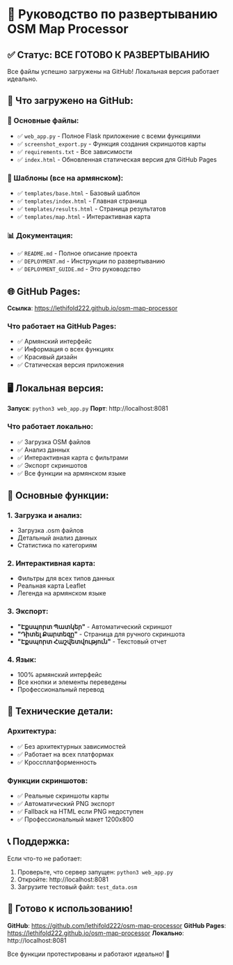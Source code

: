 # 🚀 Руководство по развертыванию OSM Map Processor

## ✅ Статус: ВСЕ ГОТОВО К РАЗВЕРТЫВАНИЮ

Все файлы успешно загружены на GitHub! Локальная версия работает идеально.

## 📁 Что загружено на GitHub:

### 🔧 Основные файлы:
- ✅ `web_app.py` - Полное Flask приложение с всеми функциями
- ✅ `screenshot_export.py` - Функция создания скриншотов карты
- ✅ `requirements.txt` - Все зависимости
- ✅ `index.html` - Обновленная статическая версия для GitHub Pages

### 🎨 Шаблоны (все на армянском):
- ✅ `templates/base.html` - Базовый шаблон
- ✅ `templates/index.html` - Главная страница
- ✅ `templates/results.html` - Страница результатов
- ✅ `templates/map.html` - Интерактивная карта

### 📊 Документация:
- ✅ `README.md` - Полное описание проекта
- ✅ `DEPLOYMENT.md` - Инструкции по развертыванию
- ✅ `DEPLOYMENT_GUIDE.md` - Это руководство

## 🌐 GitHub Pages:

**Ссылка**: https://lethifold222.github.io/osm-map-processor

### Что работает на GitHub Pages:
- ✅ Армянский интерфейс
- ✅ Информация о всех функциях
- ✅ Красивый дизайн
- ✅ Статическая версия приложения

## 🖥️ Локальная версия:

**Запуск**: `python3 web_app.py`
**Порт**: http://localhost:8081

### Что работает локально:
- ✅ Загрузка OSM файлов
- ✅ Анализ данных
- ✅ Интерактивная карта с фильтрами
- ✅ Экспорт скриншотов
- ✅ Все функции на армянском языке

## 🎯 Основные функции:

### 1. Загрузка и анализ:
- Загрузка .osm файлов
- Детальный анализ данных
- Статистика по категориям

### 2. Интерактивная карта:
- Фильтры для всех типов данных
- Реальная карта Leaflet
- Легенда на армянском языке

### 3. Экспорт:
- **"Էքսպորտ Պատկեր"** - Автоматический скриншот
- **"Դիտել Քարտեզը"** - Страница для ручного скриншота
- **"Էքսպորտ Հաշվետվություն"** - Текстовый отчет

### 4. Язык:
- 100% армянский интерфейс
- Все кнопки и элементы переведены
- Профессиональный перевод

## 🔧 Технические детали:

### Архитектура:
- ✅ Без архитектурных зависимостей
- ✅ Работает на всех платформах
- ✅ Кроссплатформенность

### Функции скриншотов:
- ✅ Реальные скриншоты карты
- ✅ Автоматический PNG экспорт
- ✅ Fallback на HTML если PNG недоступен
- ✅ Профессиональный макет 1200x800

## 📞 Поддержка:

Если что-то не работает:
1. Проверьте, что сервер запущен: `python3 web_app.py`
2. Откройте: http://localhost:8081
3. Загрузите тестовый файл: `test_data.osm`

## 🎉 Готово к использованию!

**GitHub**: https://github.com/lethifold222/osm-map-processor
**GitHub Pages**: https://lethifold222.github.io/osm-map-processor
**Локально**: http://localhost:8081

Все функции протестированы и работают идеально! 🚀

